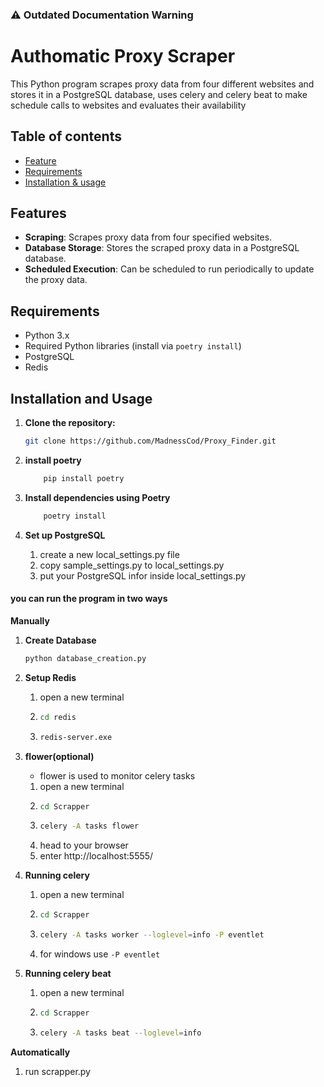 ### ⚠️ Outdated Documentation Warning
# Authomatic Proxy Scraper

This Python program scrapes proxy data from four different websites and stores it in a PostgreSQL database, 
uses celery and celery beat to make schedule calls to websites and evaluates their availability

## Table of contents
   - [Feature](#features)
   - [Requirements](#requirements)
   - [Installation & usage](#installation-and-usage)

## Features

- **Scraping**: Scrapes proxy data from four specified websites.
- **Database Storage**: Stores the scraped proxy data in a PostgreSQL database.
- **Scheduled Execution**: Can be scheduled to run periodically to update the proxy data.

## Requirements

- Python 3.x
- Required Python libraries (install via `poetry install`)
- PostgreSQL
- Redis

## Installation and Usage

1. **Clone the repository:**

   ```bash
   git clone https://github.com/MadnessCod/Proxy_Finder.git
   ```
2. **install poetry**

    ```bash 
        pip install poetry
    ```

3. **Install dependencies using Poetry**

    ```bash
        poetry install 
    ```

4. **Set up PostgreSQL**

    1. create a new local_settings.py file
   2. copy sample_settings.py to local_settings.py
   3. put your PostgreSQL infor inside local_settings.py 

#### you can run the program in two ways
**Manually**
   1. **Create Database**
      ```bash
      python database_creation.py
      ```
   2. **Setup Redis**
         1. open a new terminal 
         2. 
            ```bash
            cd redis
            ```
         3. 
            ```bash
            redis-server.exe
            ```
   3. **flower(optional)**
      * flower is used to monitor celery tasks
      1. open a new terminal 
      2. 
         ```bash
         cd Scrapper
         ```
      3.
         ```bash
         celery -A tasks flower
         ```
      4. head to your browser 
      5. enter http://localhost:5555/

   4. **Running celery**
      1. open a new terminal 
      2. 
         ```bash
         cd Scrapper
         ```
      3.
         ```bash
         celery -A tasks worker --loglevel=info -P eventlet
         ```
      4. for windows use `-P eventlet`

   5. **Running celery beat**
      1. open a new terminal 
      2. 
         ```bash
         cd Scrapper
         ```
      3.
         ```bash
         celery -A tasks beat --loglevel=info
         ```
**Automatically**
   1. run scrapper.py